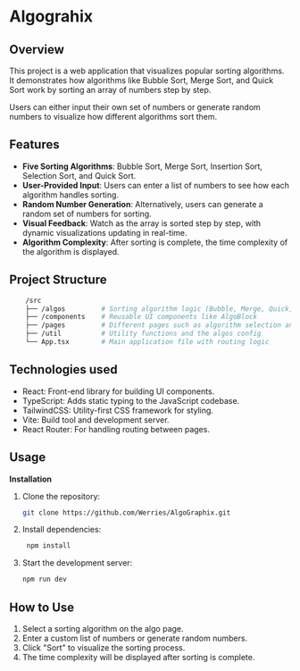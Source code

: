 # Algograhix

## Overview
This project is a web application that visualizes popular sorting algorithms. It demonstrates how algorithms like Bubble Sort, Merge Sort, and Quick Sort work by sorting an array of numbers step by step.

Users can either input their own set of numbers or generate random numbers to visualize how different algorithms sort them.

## Features
- **Five Sorting Algorithms**: Bubble Sort, Merge Sort, Insertion Sort, Selection Sort, and Quick Sort.
- **User-Provided Input**: Users can enter a list of numbers to see how each algorithm handles sorting.
- **Random Number Generation**: Alternatively, users can generate a random set of numbers for sorting.
- **Visual Feedback**: Watch as the array is sorted step by step, with dynamic visualizations updating in real-time.
- **Algorithm Complexity**: After sorting is complete, the time complexity of the algorithm is displayed.

## Project Structure

```bash
    /src
    ├── /algos         # Sorting algorithm logic (Bubble, Merge, Quick, etc.)
    ├── /components    # Reusable UI components like AlgoBlock
    ├── /pages         # Different pages such as algorithm selection and rendering
    ├── /util          # Utility functions and the algos config
    └── App.tsx        # Main application file with routing logic
```
## Technologies used
- React: Front-end library for building UI components.
- TypeScript: Adds static typing to the JavaScript codebase.
- TailwindCSS: Utility-first CSS framework for styling.
- Vite: Build tool and development server.
- React Router: For handling routing between pages.

## Usage
**Installation**
1. Clone the repository:
   ```bash
   git clone https://github.com/Werries/AlgoGraphix.git
   
2. Install dependencies:
   ```bash
    npm install
   
3. Start the development server:
    ```bash
    npm run dev

## How to Use
1. Select a sorting algorithm on the algo page.
2. Enter a custom list of numbers or generate random numbers.
3. Click "Sort" to visualize the sorting process.
4. The time complexity will be displayed after sorting is complete.
